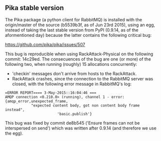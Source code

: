 Pika stable version
-------------------
The Pika package (a python client for RabbitMQ) is installed with the origin/master of the source (b5539b3f, as of Jun 23rd 2015), using an egg, instead of taking the last stable version from PyPI (0.9.14, as of the aformentioned day) because the latter contains the following critical bug: 

https://github.com/pika/pika/issues/507

This bug is reproducible when using RackAttack-Physical on the following
commit: 14c29ed. The consecuences of the bug are one (or more) of the following
two, when running (roughly) 15 allocations concurrently:

* 'checkin' messages don't arrive from hosts to the RackAttack.
* RackAttack crashes, since the connection to the RabbitMQ server was closed,
  with the following error message in RabbitMQ's log:

```
=ERROR REPORT==== 3-May-2015::16:04:46 ===
AMQP connection <0.210.0> (running), channel 1 - error:
{amqp_error,unexpected_frame,
            "expected content body, got non content body frame instead",
                        'basic.publish'}
```

This bug was fixed by commit de8b545 ('Ensure frames can not be interspersed
on send') which was written after 0.9.14 (and therefore we use the egg).

